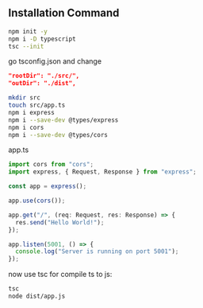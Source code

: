 ## Installation Command
``` bash
npm init -y          
npm i -D typescript  
tsc --init   
```        
go tsconfig.json and change 
```JSON
"rootDir": "./src/", 
"outDir": "./dist",
```
```bash
mkdir src
touch src/app.ts
npm i express
npm i --save-dev @types/express
npm i cors
npm i --save-dev @types/cors
```

app.ts
```typescript
import cors from "cors";
import express, { Request, Response } from "express";

const app = express();

app.use(cors());

app.get("/", (req: Request, res: Response) => {
  res.send("Hello World!");
});

app.listen(5001, () => {
  console.log("Server is running on port 5001");
});
```
now use tsc for compile ts to js:
```bash
tsc
node dist/app.js
```